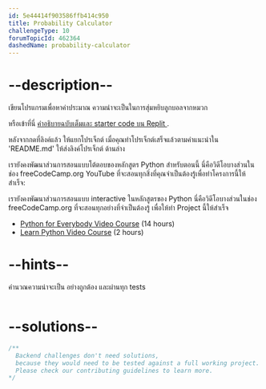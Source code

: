 ```yaml
---
id: 5e44414f903586ffb414c950
title: Probability Calculator
challengeType: 10
forumTopicId: 462364
dashedName: probability-calculator
---
```


# --description--

เขียนโปรแกรมเพื่อหาค่าประมาณ ความน่าจะเป็นในการสุ่มหยิบลูกบอลจากหมวก


หรือเข้าที่นี่ [ คำอธิบายฉบับเต็มและ starter code บน Replit ](https://replit.com/github/freeCodeCamp/boilerplate-probability-calculator).

หลังจากกดที่ลิงค์แล้ว ให้แยกโปรเจ็กต์ เมื่อคุณทำโปรเจ็กต์เสร็จแล้วตามคำแนะนำใน 'README.md' ให้ส่งลิงค์โปรเจ็กต์ ด้านล่าง

เรายังคงพัฒนาส่วนการสอนแบบโต้ตอบของหลักสูตร Python สำหรับตอนนี้ นี่คือวิดีโอบางส่วนในช่อง freeCodeCamp.org YouTube ที่จะสอนทุกสิ่งที่คุณจำเป็นต้องรู้เพื่อทำโครงการนี้ให้สำเร็จ:

เรายังคงพัฒนาส่วนการสอนแบบ interactive ในหลักสูตรของ Python นี่คือวิดีโอบางส่วนในช่อง freeCodeCamp.org ที่จะสอนทุกอย่างที่จำเป็นต้องรู้ เพื่อให้ทำ Project นี้ให้สำเร็จ


<ul>
  <li>
    <a href='https://www.freecodecamp.org/news/python-for-everybody/'>Python for Everybody Video Course</a> (14 hours)
  </li>
  <li>
    <a href='https://www.freecodecamp.org/news/learn-python-basics-in-depth-video-course/'>Learn Python Video Course</a> (2 hours)
  </li>
</ul>

# --hints--

คำนวณความน่าจะเป็น อย่างถูกต้อง และผ่านทุก tests

```js

```

# --solutions--

```js
/**
  Backend challenges don't need solutions,
  because they would need to be tested against a full working project.
  Please check our contributing guidelines to learn more.
*/
```
